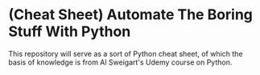 # (Cheat Sheet) Automate The Boring Stuff With Python

This repository will serve as a sort of Python cheat sheet, of which the basis of knowledge is from Al Sweigart's Udemy course on Python.